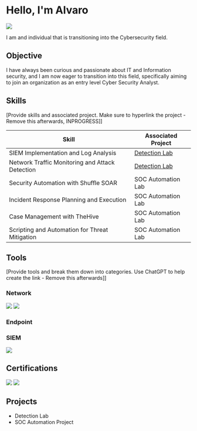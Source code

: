 # Hello, I'm Alvaro
<a href="[https://linkedin.com](https://www.linkedin.com/in/alvaro-rivera-64bb872a8/)"><img src="https://img.shields.io/badge/-LinkedIn-0072b1?&style=for-the-badge&logo=linkedin&logoColor=white" /></a>

I am and individual that is transitioning into the Cybersecurity field.

## Objective

I have always been curious and passionate about IT and Information security, and I am now eager to transition into this field, specifically aiming to join an organization as an entry level Cyber Security Analyst.

## Skills
[Provide skills and associated project. Make sure to hyperlink the project - Remove this afterwards, INPROGRESS]]

| Skill                                         | Associated Project         |
|-----------------------------------------------|----------------------------|
| SIEM Implementation and Log Analysis          | <a href="https://google.com">Detection Lab</a>|
| Network Traffic Monitoring and Attack Detection | <a href="https://google.com">Detection Lab</a>|
| Security Automation with Shuffle SOAR         | SOC Automation Lab|
| Incident Response Planning and Execution      | SOC Automation Lab|
| Case Management with TheHive                  | SOC Automation Lab|
| Scripting and Automation for Threat Mitigation | SOC Automation Lab|

## Tools
[Provide tools and break them down into categories. Use ChatGPT to help create the link - Remove this afterwards]]

### Network
<div>
    <img src="https://img.shields.io/badge/-Wireshark-1679A7?&style=for-the-badge&logo=Wireshark&logoColor=white" />
    <img src="https://img.shields.io/badge/-Suricata-EF3B2D?&style=for-the-badge&logo=Suricata&logoColor=white" />
</div>

### Endpoint
<div>
</div>

### SIEM
<div>
    <img src="https://img.shields.io/badge/-Splunk-000000?&style=for-the-badge&logo=Splunk&logoColor=white" />
</div>

## Certifications
<div>
<img src="https://img.shields.io/badge/-Security%2B-FF0000?&style=for-the-badge&logo=CompTIA&logoColor=white" />
<img src="https://img.shields.io/badge/-Google_Cybersecurity_Professional_Certificate-4285F4?&style=for-the-badge&logoColor=white" />
</div>

## Projects
- Detection Lab
- SOC Automation Project
